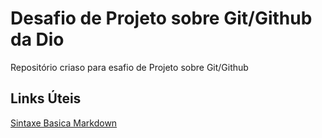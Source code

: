 # Desafio de Projeto sobre Git/Github da Dio
Repositório criaso para esafio de Projeto sobre Git/Github

## Links Úteis
[Sintaxe Basica Markdown](https://www.markdownguide.org/)
